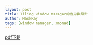 ```yaml
---
layout: post
title: Tiling window manager的應用與設計
author: MaskRay
tags: [window manager, xmonad]
---
```


[pdf下載](/static/tiling-window-manager-application-and-design.pdf)
